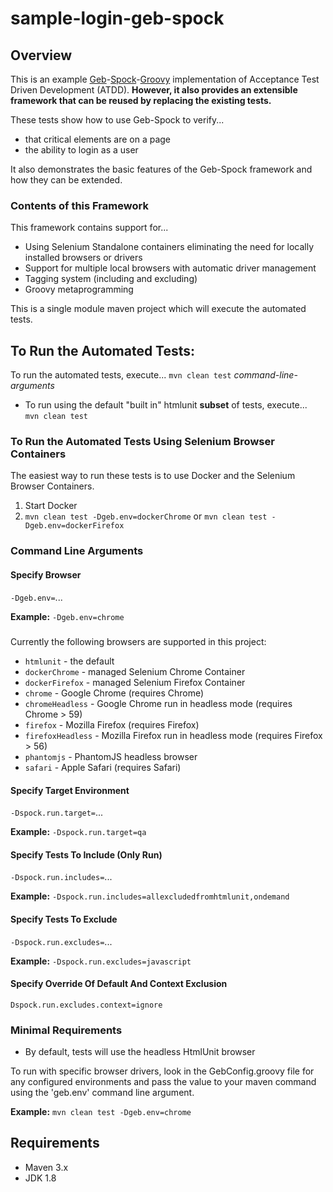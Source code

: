 # sample-login-geb-spock

## Overview
This is an example 
[Geb](http://www.gebish.org)-[Spock](http://spockframework.org)-[Groovy](http://groovy-lang.org)
implementation of Acceptance Test Driven Development (ATDD).
**However, it also provides an extensible framework that can be reused
by replacing the existing tests.**
  
These tests show how to use Geb-Spock to verify...
* that critical elements are on a page
* the ability to login as a user
  
It also demonstrates the basic features
of the Geb-Spock framework and how they can be extended.

### Contents of this Framework
This framework contains support for...
* Using Selenium Standalone containers eliminating the need for locally installed browsers or drivers
* Support for multiple local browsers with automatic driver management
* Tagging system (including and excluding)
* Groovy metaprogramming

This is a single module maven project which will execute the automated tests.

## To Run the Automated Tests:
To run the automated tests, execute...
`mvn clean test` *command-line-arguments*

* To run using the default "built in" htmlunit **subset** of tests, execute...  
`mvn clean test`

### To Run the Automated Tests Using Selenium Browser Containers
The easiest way to run these tests is to use Docker and the Selenium Browser Containers.
1. Start Docker
2. `mvn clean test -Dgeb.env=dockerChrome` or `mvn clean test -Dgeb.env=dockerFirefox`

### Command Line Arguments
#### Specify Browser
`-Dgeb.env=`...

**Example:**
`-Dgeb.env=chrome`

##### 

Currently the following browsers are supported in this project:
* `htmlunit` - the default
* `dockerChrome` - managed Selenium Chrome Container
* `dockerFirefox` - managed Selenium Firefox Container
* `chrome` - Google Chrome (requires Chrome)
* `chromeHeadless` - Google Chrome run in headless mode (requires Chrome > 59)
* `firefox` - Mozilla Firefox (requires Firefox)
* `firefoxHeadless` - Mozilla Firefox run in headless mode (requires Firefox > 56)
* `phantomjs` - PhantomJS headless browser 
* `safari` - Apple Safari (requires Safari)


#### Specify Target Environment
`-Dspock.run.target=`...

**Example:**
`-Dspock.run.target=qa`

#### Specify Tests To Include (Only Run)
`-Dspock.run.includes=`...

**Example:**
`-Dspock.run.includes=allexcludedfromhtmlunit,ondemand`

#### Specify Tests To Exclude
`-Dspock.run.excludes=`...

**Example:**
`-Dspock.run.excludes=javascript`

#### Specify Override Of Default And Context Exclusion
`Dspock.run.excludes.context=ignore`


### Minimal Requirements
* By default, tests will use the headless HtmlUnit browser

To run with specific browser drivers, look in the GebConfig.groovy file for any
configured environments and pass the value to your maven command using the
 'geb.env' command line argument.


**Example:**
`mvn clean test -Dgeb.env=chrome`


## Requirements
* Maven 3.x
* JDK 1.8
